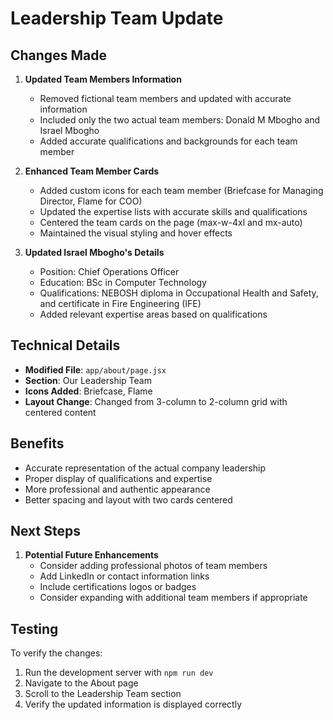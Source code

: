 # Leadership Team Update

## Changes Made

1. **Updated Team Members Information**
   - Removed fictional team members and updated with accurate information
   - Included only the two actual team members: Donald M Mbogho and Israel Mbogho
   - Added accurate qualifications and backgrounds for each team member

2. **Enhanced Team Member Cards**
   - Added custom icons for each team member (Briefcase for Managing Director, Flame for COO)
   - Updated the expertise lists with accurate skills and qualifications
   - Centered the team cards on the page (max-w-4xl and mx-auto)
   - Maintained the visual styling and hover effects

3. **Updated Israel Mbogho's Details**
   - Position: Chief Operations Officer
   - Education: BSc in Computer Technology
   - Qualifications: NEBOSH diploma in Occupational Health and Safety, and certificate in Fire Engineering (IFE)
   - Added relevant expertise areas based on qualifications

## Technical Details

- **Modified File**: `app/about/page.jsx`
- **Section**: Our Leadership Team
- **Icons Added**: Briefcase, Flame
- **Layout Change**: Changed from 3-column to 2-column grid with centered content

## Benefits

- Accurate representation of the actual company leadership
- Proper display of qualifications and expertise
- More professional and authentic appearance
- Better spacing and layout with two cards centered

## Next Steps

1. **Potential Future Enhancements**
   - Consider adding professional photos of team members
   - Add LinkedIn or contact information links
   - Include certifications logos or badges
   - Consider expanding with additional team members if appropriate

## Testing

To verify the changes:

1. Run the development server with `npm run dev`
2. Navigate to the About page 
3. Scroll to the Leadership Team section
4. Verify the updated information is displayed correctly
